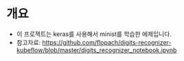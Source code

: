 # 개요

* 이 프로젝트는 keras를 사용해서 minist를 학습한 에제입니다.
* 참고자료: https://github.com/flopach/digits-recognizer-kubeflow/blob/master/digits_recognizer_notebook.ipynb
